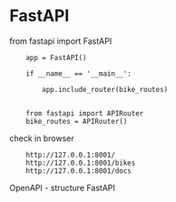 # FastAPI

from fastapi import FastAPI

        app = FastAPI()

        if __name__ == '__main__':

            app.include_router(bike_routes)


        from fastapi import APIRouter
        bike_routes = APIRouter()

check in browser

        http://127.0.0.1:8001/
        http://127.0.0.1:8001/bikes
        http://127.0.0.1:8001/docs

OpenAPI - structure FastAPI
